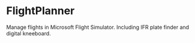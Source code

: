 # FlightPlanner
Manage flights in Microsoft Flight Simulator. Including IFR plate finder and digital kneeboard.
